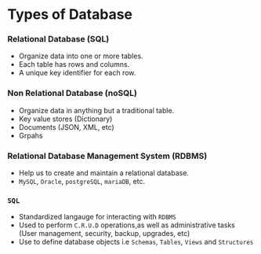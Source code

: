 # Types of Database

### Relational Database (SQL)
- Organize data into one or more tables.
- Each table has rows and columns.
- A unique key identifier for each row.

### Non Relational Database (noSQL)
- Organize data in anything but a traditional table.
- Key value stores (Dictionary)
- Documents (JSON, XML, etc)
- Grpahs

### Relational Database Management System (RDBMS)
- Help us to create and maintain a relational database.
- `MySQL`, `Oracle`, `postgreSQL`, `mariaDB`, etc.

### `SQL`
- Standardized langauge for interacting with `RDBMS`
- Used to perform `C.R.U.D` operations,as well as administrative tasks (User management, security, backup, upgrades, etc)
- Use to define database objects i.e `Schemas`, `Tables`, `Views` and `Structures`
